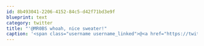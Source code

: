 ```yaml
---
id: 8b493041-2206-4152-84c5-d42f71bd3e9f
blueprint: text
category: twitter
title: "'@MR0BS whoah, nice sweater!"
caption: '<span class="username username_linked">@<a href="https://twitter.com/MR0BS" title="BADER">MR0BS</a></span> whoah, nice sweater!'
---
```


